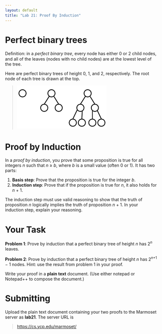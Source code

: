 ```yaml
---
layout: default
title: "Lab 21: Proof By Induction"
---
```


Perfect binary trees
====================

Deﬁnition: in a *perfect binary tree*, every node has either 0 or 2 child nodes, and all of the leaves (nodes with no child nodes) are at the lowest level of the tree.

Here are perfect binary trees of height 0, 1, and 2, respectively. The root node of each tree is drawn at the top.

> ![image](images/lab21/binTrees.png)

Proof by Induction
==================

In a *proof by induction*, you prove that some proposition is true for all integers *n* such that *n* ≥ *b*, where *b* is a small value (often 0 or 1). It has two parts:

1.  **Basis step**: Prove that the proposition is true for the integer *b*.
2.  **Induction step**: Prove that if the proposition is true for *n*, it also holds for *n* + 1.

The induction step must use valid reasoning to show that the truth of proposition *n* logically implies the truth of proposition *n* + 1. In your induction step, explain your reasoning.

Your Task
=========

**Problem 1**: Prove by induction that a perfect binary tree of height *n* has 2<sup><i>n</i></sup> leaves.

**Problem 2**: Prove by induction that a perfect binary tree of height *n* has 2<sup><i>n</i>+1</sup> − 1 nodes. Hint: use the result from problem 1 in your proof.

Write your proof in a **plain text** document. (Use either notepad or Notepad++ to compose the document.)

Submitting
==========

Upload the plain text document containing your two proofs to the Marmoset server as **lab21**. The server URL is

> <https://cs.ycp.edu/marmoset/>

